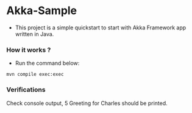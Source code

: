 # Akka-Sample

* This project is a simple quickstart to start with Akka Framework app written in Java.

### How it works ?

* Run the command below:
```
mvn compile exec:exec
```

### Verifications

Check console output, 5 Greeting for Charles should be printed.
